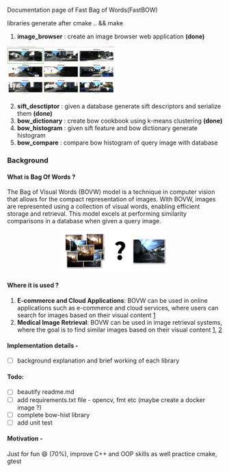 Documentation page of Fast Bag of Words(FastBOW) 

libraries generate after cmake .. && make

1. **image_browser**   : create an image browser web application **(done)**
  <img src="project_resources/image_browser.png" width=50% height=50%/>
  
2. **sift_desctiptor** : given a database generate sift descriptors and serialize them **(done)**
3. **bow_dictionary**  : create bow cookbook using k-means clustering **(done)**
4. **bow_histogram**   : given sift feature and bow dictionary generate histogram
5. **bow_compare**     : compare bow histogram of query image with database

### Background

#### What is Bag Of Words ?
The Bag of Visual Words (BOVW) model is a technique in computer vision that allows for the compact representation of images. With BOVW, images are represented using a collection of visual words, enabling efficient storage and retrieval. This model excels at performing similarity comparisons in a database when given a query image.
<p align="center">
  <img src="project_resources/bow.png" width=50% height=50%/>
</p>

#### Where it is used ? 
1. **E-commerce and Cloud Applications**: BOVW can be used in online applications such as e-commerce and cloud services, where users can search for images based on their visual content [1](https://www.researchgate.net/publication/306362856_Using_Bag_of_Visual_Words_and_Spatial_Pyramid_Matching_for_Object_Classification_Along_with_Applications_for_RIS)
2. **Medical Image Retrieval**: BOVW can be used in image retrieval systems, where the goal is to find similar images based on their visual content [1](https://arxiv.org/abs/2007.09464v1), [2](https://www.sciencedirect.com/science/article/pii/S131915781830750X)

#### Implementation details - 
- [ ] background explanation and brief working of each library

#### Todo:
- [ ] beautify readme.md
- [ ] add requirements.txt file - opencv, fmt etc (maybe create a docker image ?)
- [ ] complete bow-hist library 
- [ ] add unit test
   
#### Motivation -
Just for fun 😄 (70%), improve C++ and OOP skills as well practice cmake, gtest
